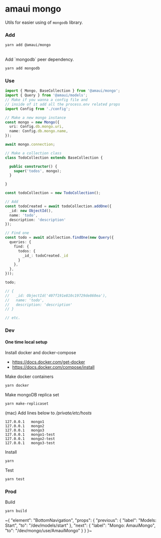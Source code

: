 
# amaui mongo

Utils for easier using of `mongodb` library.

### Add

```sh
yarn add @amaui/mongo
```

<br />
Add `mongodb` peer dependency.

```bash
yarn add mongodb
```

### Use

```ts
import { Mongo, BaseCollection } from '@amaui/mongo';
import { Query } from '@amaui/models';
// Make if you wanna a config file and
// inside of it add all the process.env related props
import Config from './config';

// Make a new mongo instance
const mongo = new Mongo({
  uri: Config.db.mongo.uri,
  name: Config.db.mongo.name,
});

await mongo.connection;

// Make a collection class
class TodoCollection extends BaseCollection {

  public constructor() {
    super('todos', mongo);
  }

}

const todoCollection = new TodoCollection();

// Add
const todoCreated = await todoCollection.addOne({
  _id: new ObjectId(),
  name: 'todo',
  description: 'description'
});

// Find one
const todo = await aCollection.findOne(new Query({
  queries: {
    find: {
      todos: {
        _id_: todoCreated._id
      }
    },
  },
}));

todo;

// {
//   _id: ObjectId('407f191e810c19729de860ea'),
//   name: 'todo',
//   description: 'description'
// }

// etc.
```

### Dev

#### One time local setup

Install docker and docker-compose
- https://docs.docker.com/get-docker
- https://docs.docker.com/compose/install

Make docker containers

```sh
yarn docker
```

Make mongoDB replica set

```sh
yarn make-replicaset
```

(mac) Add lines below to */private/etc/hosts*

```
127.0.0.1   mongo1
127.0.0.1   mongo2
127.0.0.1   mongo3
127.0.0.1   mongo1-test
127.0.0.1   mongo2-test
127.0.0.1   mongo3-test
```

Install

```sh
yarn
```

Test

```sh
yarn test
```

### Prod

Build

```sh
yarn build
```

~{
  "element": "BottomNavigation",
  "props": {
    "previous": {
      "label": "Models: Start",
      "to": "/dev/models/start"
    },
    "next": {
      "label": "Mongo: AmauiMongo",
      "to": "/dev/mongo/use/AmauiMongo"
    }
  }
}~
